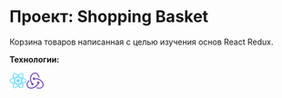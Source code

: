 # Проект: Shopping Basket 
Корзина товаров написанная с целью изучения основ React Redux.


**Технологии:** 

<img align="left" alt="React" width="30px" src="./src/assets/img/reactRM.svg" />
<img align="left" alt="Redux" width="30px" src="./src/assets/img/redux.svg" />